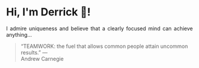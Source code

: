# Hi, I'm Derrick 👋!
<p align="justify">I admire uniqueness and believe that a clearly focused mind can achieve anything...</p> 
<!-- #quote-start -->
<blockquote>&ldquo;TEAMWORK: the fuel that allows common people attain uncommon results.&rdquo; &mdash; <footer>Andrew Carnegie</footer></blockquote>
<!-- #quote-end -->
